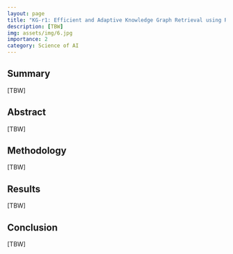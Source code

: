 ```yaml
---
layout: page
title: "KG-r1: Efficient and Adaptive Knowledge Graph Retrieval using Reinforcement Learning"
description: [TBW]
img: assets/img/6.jpg
importance: 2
category: Science of AI
---
```


## Summary

[TBW]

## Abstract

[TBW]

## Methodology

[TBW]

## Results

[TBW]

## Conclusion

[TBW]